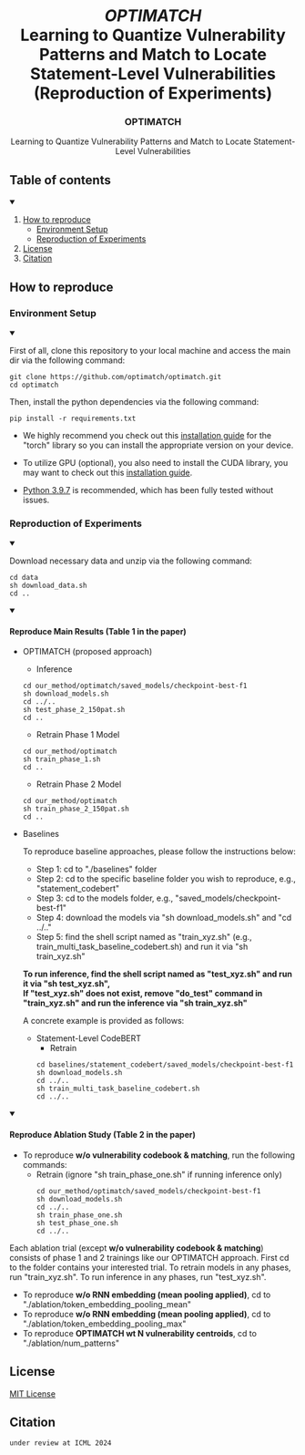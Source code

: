 <div align="center">
  
# *OPTIMATCH* <br> Learning to Quantize Vulnerability Patterns and Match to Locate Statement-Level Vulnerabilities <br> (Reproduction of Experiments)
  
</div>


<p align="center">
  </a>
  <h3 align="center">OPTIMATCH</h3>
  <p align="center">
    Learning to Quantize Vulnerability Patterns and Match to Locate Statement-Level Vulnerabilities
  </p>
</p>
     
## Table of contents

<!-- Table of contents -->
<details open="open">
  <summary></summary>
  <ol>
    <li>
      <a href="#how-to-reproduce">How to reproduce</a>
        <ul>
          <li><a href="#environment-setup">Environment Setup</a></li>
          <li><a href="#reproduction-of-experiments">Reproduction of Experiments</a></li>
        </ul>
    </li>
    <li>
      <a href="#license">License</a>
    </li>
    <li>
      <a href="#citation">Citation</a>
    </li>
  </ol>
</details>

## How to reproduce 

### Environment Setup
<details open="open">
  <summary></summary>
  
First of all, clone this repository to your local machine and access the main dir via the following command:
```
git clone https://github.com/optimatch/optimatch.git
cd optimatch
```

Then, install the python dependencies via the following command:
```
pip install -r requirements.txt
```

* We highly recommend you check out this <a href="https://pytorch.org/">installation guide</a> for the "torch" library so you can install the appropriate version on your device.
  
* To utilize GPU (optional), you also need to install the CUDA library, you may want to check out this <a href="https://docs.nvidia.com/cuda/cuda-quick-start-guide/index.html">installation guide</a>.
  
* <a href="https://www.python.org/downloads/release/python-397/">Python 3.9.7</a> is recommended, which has been fully tested without issues.
 
</details>
 
### Reproduction of Experiments
  
  <details open="open">
    <summary></summary>
    
  Download necessary data and unzip via the following command: 
  ```
  cd data
  sh download_data.sh 
  cd ..
  ```
  
  </details>  
  
  <details open="open">
    <summary></summary>
  
  #### Reproduce Main Results (Table 1 in the paper)
  - OPTIMATCH (proposed approach)
    * Inference
    ```
    cd our_method/optimatch/saved_models/checkpoint-best-f1
    sh download_models.sh
    cd ../..
    sh test_phase_2_150pat.sh
    cd ..
    ```
    * Retrain Phase 1 Model
    ```
    cd our_method/optimatch
    sh train_phase_1.sh
    cd ..
    ```
    * Retrain Phase 2 Model
    ```
    cd our_method/optimatch
    sh train_phase_2_150pat.sh
    cd ..
    ```
 - Baselines
  
   To reproduce baseline approaches, please follow the instructions below:

   * Step 1: cd to "./baselines" folder
   * Step 2: cd to the specific baseline folder you wish to reproduce, e.g., "statement_codebert"
   * Step 3: cd to the models folder, e.g., "saved_models/checkpoint-best-f1"
   * Step 4: download the models via "sh download_models.sh" and "cd ../.."
   * Step 5: find the shell script named as "train_xyz.sh" (e.g., train_multi_task_baseline_codebert.sh) and run it via "sh train_xyz.sh"

   **To run inference, find the shell script named as "test_xyz.sh" and run it via "sh test_xyz.sh", <br> If "test_xyz.sh" does not exist, remove "do_test" command in "train_xyz.sh" and run the inference via "sh train_xyz.sh"**

   A concrete example is provided as follows:

   - Statement-Level CodeBERT
      * Retrain
      ```
      cd baselines/statement_codebert/saved_models/checkpoint-best-f1
      sh download_models.sh
      cd ../..
      sh train_multi_task_baseline_codebert.sh
      cd ../..
      ```
  
  </details>
 
  <details open="open">
    <summary></summary>
    
  #### Reproduce Ablation Study (Table 2 in the paper)
  - To reproduce **w/o vulnerability codebook & matching**, run the following commands:
    * Retrain (ignore "sh train_phase_one.sh" if running inference only)
      ```
      cd our_method/optimatch/saved_models/checkpoint-best-f1
      sh download_models.sh
      cd ../..
      sh train_phase_one.sh
      sh test_phase_one.sh
      cd ../..
      ```
  
  Each ablation trial (except **w/o vulnerability codebook & matching**) consists of phase 1 and 2 trainings like our OPTIMATCH approach.
  First cd to the folder contains your interested trial.
  To retrain models in any phases, run "train_xyz.sh".
  To run inference in any phases, run "test_xyz.sh".
  
  - To reproduce **w/o RNN embedding (mean pooling applied)**, cd to "./ablation/token_embedding_pooling_mean"
  - To reproduce **w/o RNN embedding (mean pooling applied)**, cd to "./ablation/token_embedding_pooling_max"
  - To reproduce **OPTIMATCH wt N vulnerability centroids**, cd to "./ablation/num_patterns"
  
  </details>
     
## License 
<a href="https://github.com/optimatch/optimatch/blob/main/LICENSE">MIT License</a>

## Citation
```bash
under review at ICML 2024
```
